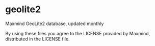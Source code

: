 # geolite2
Maxmind GeoLite2 database, updated monthly

By using these files you agree to the LICENSE provided by Maxmind, distributed
in the LICENSE file.
